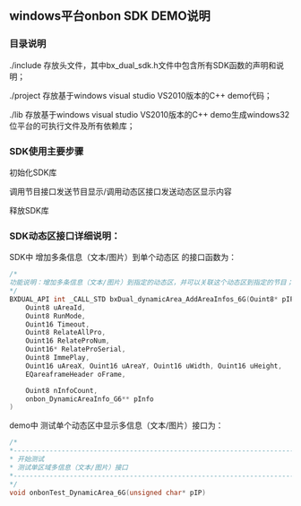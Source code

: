 ## windows平台onbon SDK DEMO说明

### 目录说明

./include 存放头文件，其中bx_dual_sdk.h文件中包含所有SDK函数的声明和说明；

./project 存放基于windows visual studio VS2010版本的C++ demo代码；

./lib	存放基于windows visual studio VS2010版本的C++ demo生成windows32位平台的可执行文件及所有依赖库；



### SDK使用主要步骤

初始化SDK库

调用节目接口发送节目显示/调用动态区接口发送动态区显示内容

释放SDK库



### SDK动态区接口详细说明：



SDK中 增加多条信息（文本/图片）到单个动态区 的接口函数为：

```C++
/*
功能说明：增加多条信息（文本/图片）到指定的动态区，并可以关联这个动态区到指定的节目；
*/
BXDUAL_API int _CALL_STD bxDual_dynamicArea_AddAreaInfos_6G(Ouint8* pIP, Ouint32 nPort, E_ScreenColor_G56 color,
	Ouint8 uAreaId,
	Ouint8 RunMode,
	Ouint16 Timeout,
	Ouint8 RelateAllPro,
	Ouint16 RelateProNum,
	Ouint16* RelateProSerial,
	Ouint8 ImmePlay,
	Ouint16 uAreaX, Ouint16 uAreaY, Ouint16 uWidth, Ouint16 uHeight,
	EQareaframeHeader oFrame,

	Ouint8 nInfoCount,
	onbon_DynamicAreaInfo_G6** pInfo
)
```



demo中 测试单个动态区中显示多信息（文本/图片）接口为：

```C++
/*
*-------------------------------------------------------------------------------------
* 开始测试
* 测试单区域多信息（文本/图片）接口
*-------------------------------------------------------------------------------------
*/
void onbonTest_DynamicArea_6G(unsigned char* pIP)
```

